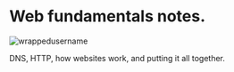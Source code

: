 # Web fundamentals notes.
<p align="left"> <img src="https://komarev.com/ghpvc/?username=WebFundamentals&label=Repository%20views&color=0e75b6&style=flat" alt="wrappedusername" /> </p>

DNS, HTTP, how websites work, and putting it all together.

